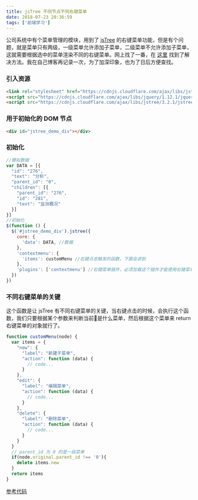 ```yaml
---
title: jsTree 不同节点不同右键菜单
date: 2018-07-23 20:36:59
tags: ['前端学习']
---
```


公司系统中有个菜单管理的模块，用到了 [jsTree](https://www.jstree.com/) 的右键菜单功能，但是有个问题，就是菜单只有两级，一级菜单允许添加子菜单，二级菜单不允许添加子菜单，这就需要根据选中的菜单渲染不同的右键菜单。网上找了一番，在 [这里](https://blog.csdn.net/m0_37355951/article/details/78320254) 找到了解决方法。我在自己博客再记录一次，为了加深印象，也为了日后方便查找。
<!-- more -->
### 引入资源
```html
<link rel="stylesheet" href="https://cdnjs.cloudflare.com/ajax/libs/jstree/3.2.1/themes/default/style.min.css" />
<script src="https://cdnjs.cloudflare.com/ajax/libs/jquery/1.12.1/jquery.min.js"></script>
<script src="https://cdnjs.cloudflare.com/ajax/libs/jstree/3.2.1/jstree.min.js"></script>
```

### 用于初始化的 DOM 节点
```html
<div id="jstree_demo_div"></div>
```

### 初始化
```js
//模拟数据
var DATA = [{
  "id": "276",
  "text": "分析",
  "parent_id": "0",
  "children": [{
    "parent_id": "276",
    "id": "281",
    "text": "监测概况"
  }]
}]
//初始化
$(function () {
  $('#jstree_demo_div').jstree({
    core: {
      'data': DATA, //数据
    },
    'contextmenu': {
      'items': customMenu //右键点击触发的函数，下面会讲到
    },
    'plugins': ['contextmenu'] //右键菜单插件，必须加载这个插件才能使用右键菜单
  })
})
```

### 不同右键菜单的关键
这个函数是让 jsTree 有不同右键菜单的关键，当右键点击的时候，会执行这个函数，我们只要根据某个参数来判断当前是什么菜单，然后根据这个菜单来 return 右键菜单的对象就行了。
```js
function customMenu(node) {
  var items = {
    "new": {
      "label": "新建子菜单",
      "action": function (data) {
        // code...
      }
    },
    "edit": {
      "label": "编辑菜单",
      "action": function (data) {
        // code...
      }
    },
    "delete": {
      "label": "删除菜单",
      "action": function (data) {
        // code...
      }
    }
  }
  // parent_id 为 0 的是一级菜单
  if(node.original.parent_id !== '0'){
    delete items.new
  }
  return items
}
```
[参考代码](https://github.com/Tit1e/Demos/tree/master/50.jsTree)